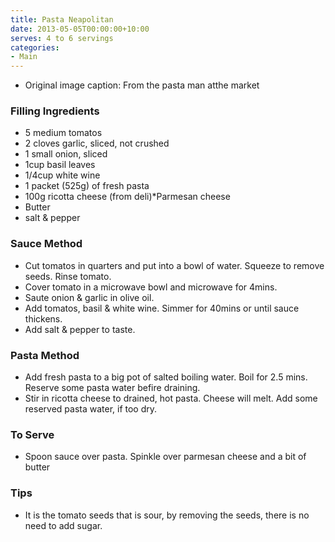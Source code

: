 ```yaml
---
title: Pasta Neapolitan
date: 2013-05-05T00:00:00+10:00
serves: 4 to 6 servings
categories:
- Main
---
```







* Original image caption: From the pasta man atthe market



### Filling Ingredients

* 5 medium tomatos
* 2 cloves garlic, sliced, not crushed
* 1 small onion, sliced
* 1cup basil leaves
* 1/4cup white wine
* 1 packet (525g) of fresh pasta
* 100g ricotta cheese (from deli)*Parmesan cheese
* Butter
* salt & pepper

### Sauce Method

* Cut tomatos in quarters and put into a bowl of water.  Squeeze to remove seeds.  Rinse tomato.
* Cover tomato in a microwave bowl and microwave for 4mins.
* Saute onion & garlic in olive oil.
* Add tomatos, basil & white wine.  Simmer for 40mins or until sauce thickens.
* Add salt & pepper to taste.

### Pasta Method

* Add fresh pasta to a big pot of salted boiling water.  Boil for 2.5 mins.  Reserve some pasta water befire draining.
* Stir in ricotta cheese to drained, hot pasta.  Cheese will melt.  Add some reserved pasta water, if too dry.

### To Serve

* Spoon sauce over pasta.  Spinkle over parmesan cheese and a bit of butter

### Tips

* It is the tomato seeds that is sour, by removing the seeds, there is no need to add sugar.
